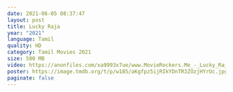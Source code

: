 ```yaml
---
date: 2021-06-05 08:37:47
layout: post
title: Lucky Raja
year: "2021"
language: Tamil
quality: HD
category: Tamil Movies 2021
size: 500 MB
video: https://anonfiles.com/xa9993x7ue/www.MovieRockers.Me_-_Lucky_Raja_2021_HQ_HDRip_480p_Single_Part_mp4
poster: https://image.tmdb.org/t/p/w185/aKgfpz5ijRIkYDnTR3ZOzjHYrUc.jpg
paginate: false
---
```

